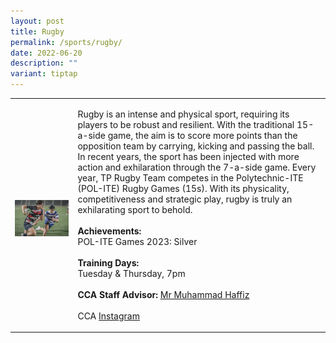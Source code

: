 ```yaml
---
layout: post
title: Rugby
permalink: /sports/rugby/
date: 2022-06-20
description: ""
variant: tiptap
---
```

<table style="minWidth: 50px">
<colgroup>
<col>
<col>
</colgroup>
<tbody>
<tr>
<td rowspan="1" colspan="1">
<p></p>
<div class="isomer-image-wrapper">
<img style="width: 100%" height="auto" width="100%" alt="" src="/images/Sports/Rugby_2.jpg">
</div>
</td>
<td rowspan="1" colspan="1">
<p>Rugby is an intense and physical sport, requiring its players to be robust
and resilient. With the traditional 15-a-side game, the aim is to score
more points than the opposition team by carrying, kicking and passing the
ball. In recent years, the sport has been injected with more action and
exhilaration through the 7-a-side game. Every year, TP Rugby Team competes
in the Polytechnic-ITE (POL-ITE) Rugby Games (15s). With its physicality,
competitiveness and strategic play, rugby is truly an exhilarating sport
to behold.
<br>
<br><strong>Achievements:</strong>
<br>POL-ITE Games 2023: Silver
<br>
<br><strong>Training Days:</strong>
<br>Tuesday &amp; Thursday, 7pm
<br>
<br><strong>CCA Staff Advisor:</strong>  <a href="mailto:Muhammad_Haffiz_AMIN@TP.EDU.SG" rel="noopener noreferrer nofollow" target="_blank">Mr Muhammad Haffiz</a>
<br>
<br>CCA <a href="https://www.instagram.com/temasekpolyrugby" rel="noopener noreferrer nofollow" target="_blank">Instagram</a>
</p>
</td>
</tr>
</tbody>
</table>
<p></p>